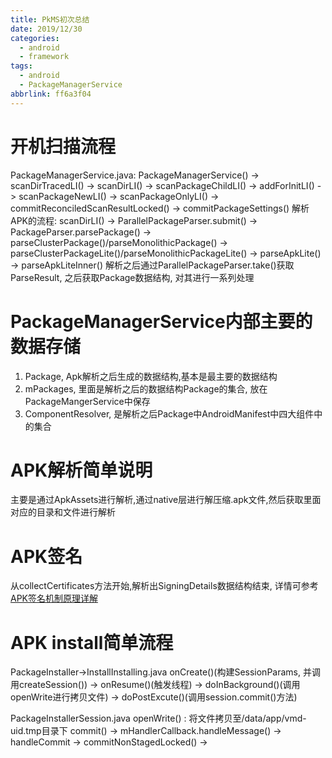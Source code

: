 ```yaml
---
title: PkMS初次总结
date: 2019/12/30
categories:
  - android
  - framework
tags:
  - android
  - PackageManagerService
abbrlink: ff6a3f04
---
```


# 开机扫描流程
PackageManagerService.java:
PackageManagerService() -> scanDirTracedLI() -> scanDirLI() -> scanPackageChildLI() -> addForInitLI() -> scanPackageNewLI() -> scanPackageOnlyLI() -> commitReconciledScanResultLocked() -> commitPackageSettings()
解析APK的流程:
scanDirLI() -> ParallelPackageParser.submit() -> PackageParser.parsePackage() -> parseClusterPackage()/parseMonolithicPackage() -> parseClusterPackageLite()/parseMonolithicPackageLite() -> parseApkLite() -> parseApkLiteInner()
解析之后通过ParallelPackageParser.take()获取ParseResult, 之后获取Package数据结构, 对其进行一系列处理

# PackageManagerService内部主要的数据存储
1. Package, Apk解析之后生成的数据结构,基本是最主要的数据结构
2. mPackages, 里面是解析之后的数据结构Package的集合, 放在PackageMangerService中保存
3. ComponentResolver, 是解析之后Package中AndroidManifest中四大组件中的集合

# APK解析简单说明
主要是通过ApkAssets进行解析,通过native层进行解压缩.apk文件,然后获取里面对应的目录和文件进行解析

# APK签名
从collectCertificates方法开始,解析出SigningDetails数据结构结束, 详情可参考[APK签名机制原理详解](https://www.jianshu.com/p/286d2b372334)

# APK install简单流程
PackageInstaller->InstallInstalling.java
onCreate()(构建SessionParams, 并调用createSession()) -> onResume()(触发线程) -> doInBackground()(调用openWrite进行拷贝文件) -> doPostExcute()(调用session.commit()方法)

PackageInstallerSession.java
openWrite() : 将文件拷贝至/data/app/vmd-uid.tmp目录下
commit() -> mHandlerCallback.handleMessage() -> handleCommit -> commitNonStagedLocked() -> 


